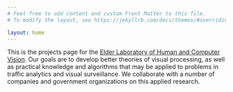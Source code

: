 ```yaml
---
# Feel free to add content and custom Front Matter to this file.
# To modify the layout, see https://jekyllrb.com/docs/themes/#overriding-theme-defaults

layout: home
---
```


This is the projects page for the [Elder Laboratory of Human and Computer Vision](https://www.elderlab.yorku.ca/). Our goals are to develop better theories of visual processing, as well as practical knowledge and algorithms that may be applied to problems in traffic analytics and visual surveillance. We collaborate with a number of companies and government organizations on this applied research.
